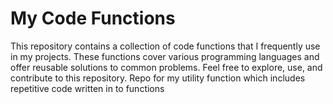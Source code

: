 # My Code Functions

This repository contains a collection of code functions that I frequently use in my projects. 
These functions cover various programming languages and offer reusable solutions to common problems. 
Feel free to explore, use, and contribute to this repository.
Repo for my utility function which includes repetitive code written in to functions  
